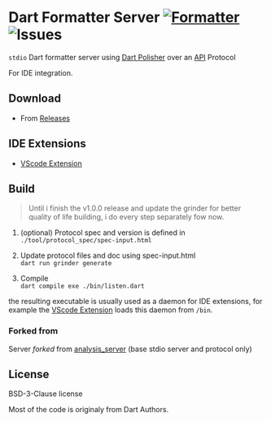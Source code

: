# Dart Formatter Server [![Formatter](https://shields.io/badge/dart-Formatter_Server-green?logo=dart&style=flat-square)](https://github.com/xnfo-dart/formatter_server) ![Issues](https://img.shields.io/github/issues/xnfo-dart/formatter_server)
 `stdio` Dart formatter server using [Dart Polisher] over an [API] Protocol
 
For IDE integration.


## Download
- From [Releases](https://github.com/xnfo-dart/formatter_server/releases)
 ## IDE Extensions
- [VScode Extension]


## Build
> Until i finish the v1.0.0 release and update the grinder for better quality of life building, i do every step separately fow now.

1. (optional) Protocol spec and version is defined in<br>
```./tool/protocol_spec/spec-input.html```

2. Update protocol files and doc using spec-input.html<br>
```dart run grinder generate```

4. Compile<br>
```dart compile exe ./bin/listen.dart```


the resulting executable is usually used as a daemon for IDE extensions, for example the [VScode Extension] loads this daemon from `/bin`.

### Forked from
Server *forked* from [analysis_server](https://github.com/dart-lang/sdk/tree/main/pkg/analysis_server) (base stdio server and protocol only)  

## License
BSD-3-Clause license

Most of the code is originaly from Dart Authors.

[API]: https://htmlpreview.github.io/?https://github.com/xnfo-dart/formatter_server/blob/master/doc/api.html

[Dart Polisher]: https://github.com/xnfo-dart/dart_polisher

[VScode Extension]: https://github.com/xnfo-dart/dart-polisher-vscode
